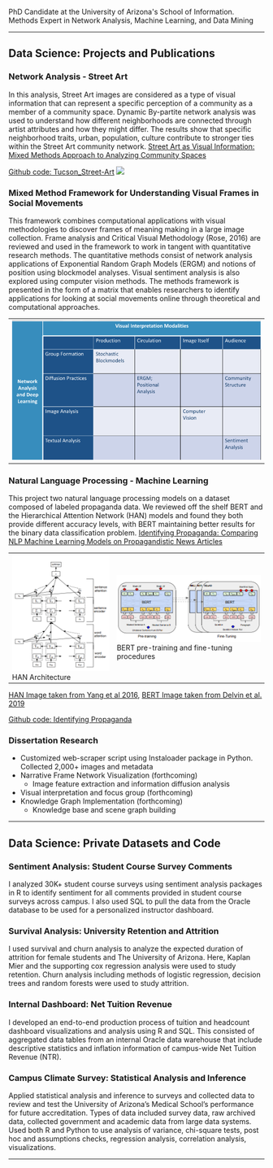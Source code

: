 PhD Candidate at the University of Arizona's School of Information. Methods Expert in Network Analysis, Machine Learning, and Data Mining

---
## Data Science: Projects and Publications

### Network Analysis - Street Art
In this analysis, Street Art images are considered as a type of visual information that can represent a specific perception of a community as a member of a community space. Dynamic By-partite network analysis was used to understand how different neighborhoods are connected through artist attributes and how they might differ. The results show that specific neighborhood traits, urban, population, culture contribute to stronger ties within the Street Art community network.
[Street Art as Visual Information: Mixed Methods Approach to Analyzing Community Spaces](https://asistdl.onlinelibrary.wiley.com/doi/abs/10.1002/pra2.537)

[Github code: Tucson_Street-Art](/Tucson_Street-Art)
<img src="images/dummy_thumbnail.jpg?raw=true"/>

### Mixed Method Framework for Understanding Visual Frames in Social Movements
This framework combines computational applications with visual methodologies to discover frames of meaning making in a large image collection. Frame analysis and Critical Visual Methodology (Rose, 2016) are reviewed and used in the framework to work in tangent with quantitative research methods. The quantitative methods consist of network analysis applications of Exponential Random Graph Models (ERGM) and notions of position using blockmodel analyses. Visual sentiment analysis is also explored using  computer vision methods. The methods framework is presented in the form of a matrix that enables researchers to identify applications for looking at social movements online through theoretical and computational approaches.
<table>
  <tr>
    <td><img src="images/Mixed Methods for Understanding Visual Frames in Social Movements.pptx.png?raw=true"/></td>
  </tr>
</table>

### Natural Language Processing - Machine Learning 
This project two natural language processing models on a dataset composed of labeled propaganda data. We reviewed off the shelf BERT and the Hierarchical Attention Network (HAN) models and found they both provide different accuracy levels, with BERT maintaining better results for the binary data classification problem.
[Identifying Propaganda: Comparing NLP Machine Learning Models on Propagandistic News Articles](https://papers.ssrn.com/sol3/papers.cfm?abstract_id=3748821)


<table>
  <tr>
    <td><img src="images/HAN.png?raw=true"/> HAN Architecture</td>
    <td><img src="images/BERT.png?raw=true"/>BERT pre-training and fine-tuning procedures</td>
  </tr>
</table>

<!-- *HAN architecture -* -->
<!-- <img src="images/HAN.png?raw=true"/> -->
[HAN Image taken from Yang et al 2016](https://aclanthology.org/N16-1174.pdf), [BERT Image taken from Delvin et al. 2019](http://arxiv.org/abs/1810.04805) 

<!-- Z. Yang, D. Yang, C. Dyer, X. He, A. Smola, and E. Hovy,“Hierarchical
Attention Networks for Document Classification,”in Proceedings of the
2016 Conference of the North American Chapter of the Association for
Computational Linguistics: Human Language Technologies, San Diego,
California, 2016, pp. 14801489, doi: 10.18653/v1/N16-1174. -->

<!-- *BERT pre-training and fine-tuning procedures -* -->
<!-- <img src="images/BERT.png?raw=true"/> -->
<!-- [BERT Image taken from Delvin et al. 2019](http://arxiv.org/abs/1810.04805)  -->
<!-- J. Devlin, M. Chang, K Lee, K. Toutanova, ”BERT: Pre-training of
Deep Bidirectional Transformers for Language Understanding”, CoRR
abs/1810.04805, May 24 2019, http://arxiv.org/abs/1810.04805.-->

[Github code: Identifying Propaganda](/ECE-Final)


### Dissertation Research
- Customized web-scraper script using Instaloader package in Python. Collected 2,000+ images and metadata
- Narrative Frame Network Visualization (forthcoming)
  - Image feature extraction and information diffusion analysis
- Visual interpretation and focus group (forthcoming)
- Knowledge Graph Implementation (forthcoming)
  - Knowledge base and scene graph building


---
## Data Science: Private Datasets and Code

### Sentiment Analysis: Student Course Survey Comments

I analyzed 30K+ student course surveys using sentiment analysis packages in R to identify sentiment for all comments provided in student course surveys across campus. I also used SQL to pull the data from the Oracle database to be used for a personalized instructor dashboard.

### Survival Analysis: University Retention and Attrition

I used survival and churn analysis to analyze the expected duration of attrition for female students and The University of Arizona. Here, Kaplan Mier and the supporting cox regression analysis were used to study retention. Churn analysis including methods of logistic regression, decision trees and random forests were used to study attrition.

### Internal Dashboard: Net Tuition Revenue

I developed an end-to-end production process of tuition and headcount dashboard visualizations and analysis using R and SQL. This consisted of aggregated data tables from an internal Oracle data warehouse that include descriptive statistics and inflation information of campus-wide Net Tuition Revenue (NTR).

### Campus Climate Survey: Statistical Analysis and Inference

Applied statistical analysis and inference to surveys and collected data to review and test the University of Arizona’s Medical School’s performance for future accreditation. Types of data included survey data, raw archived data, collected government and academic data from large data systems. Used both R and Python to use analysis of variance, chi-square tests, post hoc and assumptions checks, regression analysis, correlation analysis, visualizations.

<!-- ---
[Project 1 Title](/sample_page)
<img src="images/dummy_thumbnail.jpg?raw=true"/>


---

### Category Name 2

- [Project 1 Title](http://example.com/)
- [Project 2 Title](http://example.com/)
- [Project 3 Title](http://example.com/)
- [Project 4 Title](http://example.com/)
- [Project 5 Title](http://example.com/)

--- -->




---
<!-- <p style="font-size:11px">Page template forked from <a href="https://github.com/evanca/quick-portfolio">evanca</a></p> -->
<!-- Remove above link if you don't want to attibute -->
